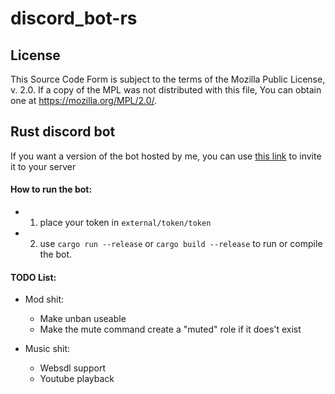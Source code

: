 # discord_bot-rs

## License
This Source Code Form is subject to the terms of the Mozilla Public
License, v. 2.0. If a copy of the MPL was not distributed with this
file, You can obtain one at https://mozilla.org/MPL/2.0/.


## Rust discord bot
If you want a version of the bot hosted by me, you can use [this link](https://discord.com/oauth2/authorize?client_id=687981060343988254&permissions=402712646&redirect_uri=https%3A%2F%2Fgamerparty.eu&scope=bot) to invite it to your server

#### How to run the bot: 
* 1. place your token in `external/token/token` 
* 2. use `cargo run --release` or `cargo build --release` to run or compile the bot.
 

#### TODO List:
 * Mod shit:
    * Make unban useable
    * Make the mute command create a "muted" role if it does't exist

 * Music shit:
    * Websdl support
    * Youtube playback

